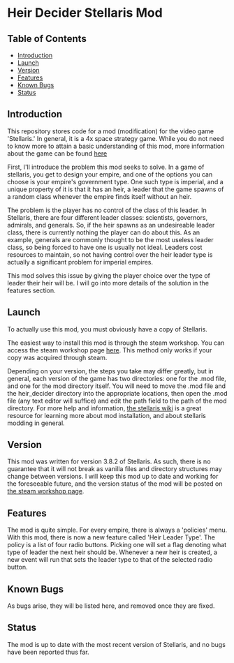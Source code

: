 # Heir Decider Stellaris Mod

## Table of Contents

- [Introduction](#introduction)
- [Launch](#launch)
- [Version](#version)
- [Features](#features)
- [Known Bugs](#known-bugs)
- [Status](#status)

## Introduction

This repository stores code for a mod (modification) for the video game 'Stellaris.' In general, it is a 4x space strategy game. While you do not need to know more to attain a basic understanding of this mod, more information about the game can be found [here](https://www.paradoxinteractive.com/games/stellaris/about)

First, I'll introduce the problem this mod seeks to solve. In a game of stellaris, you get to design your empire, and one of the options you can choose is your empire's government type. One such type is imperial, and a unique property of it is that it has an heir, a leader that the game spawns of a random class whenever the empire finds itself without an heir.

The problem is the player has no control of the class of this leader. In Stellaris, there are four different leader classes: scientists, governors, admirals, and generals. So, if the heir spawns as an undesireable leader class, there is currently nothing the player can do about this. As an example, generals are commonly thought to be the most useless leader class, so being forced to have one is usually not ideal. Leaders cost resources to maintain, so not having control over the heir leader type is actually a significant problem for imperial empires.

This mod solves this issue by giving the player choice over the type of leader their heir will be. I will go into more details of the solution in the features section.

## Launch

To actually use this mod, you must obviously have a copy of Stellaris. 

The easiest way to install this mod is through the steam workshop. You can access the steam workshop page [here](https://steamcommunity.com/sharedfiles/filedetails/?id=2977239553). This method only works if your copy was acquired through steam. 

Depending on your version, the steps you take may differ greatly, but in general, each version of the game has two directories: one for the .mod file, and one for the mod directory itself. You will need to move the .mod file and the heir_decider directory into the appropriate locations, then open the .mod file (any text editor will suffice) and edit the path field to the path of the mod directory. For more help and information, [the stellaris wiki](https://stellaris.paradoxwikis.com/Mods) is a great resource for learning more about mod installation, and about stellaris modding in general.

## Version

This mod was written for version 3.8.2 of Stellaris. As such, there is no guarantee that it will not break as vanilla files and directory structures may change between versions. I will keep this mod up to date and working for the foreseeable future, and the version status of the mod will be posted on [the steam workshop page](https://steamcommunity.com/sharedfiles/filedetails/?id=2977239553).

## Features

The mod is quite simple. For every empire, there is always a 'policies' menu. With this mod, there is now a new feature called 'Heir Leader Type'. The policy is a list of four radio buttons. Picking one will set a flag denoting what type of leader the next heir should be. Whenever a new heir is created, a new event will run that sets the leader type to that of the selected radio button.

## Known Bugs

As bugs arise, they will be listed here, and removed once they are fixed.

## Status

The mod is up to date with the most recent version of Stellaris, and no bugs have been reported thus far.

